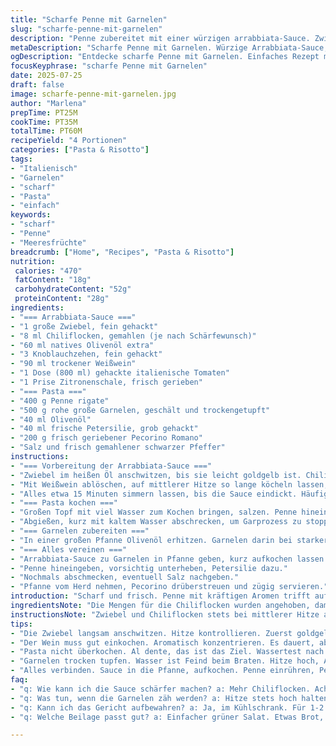 ```yaml
---
title: "Scharfe Penne mit Garnelen"
slug: "scharfe-penne-mit-garnelen"
description: "Penne zubereitet mit einer würzigen arrabbiata-Sauce. Zwiebeln goldbraun gebraten mit Chiliflocken. Knoblauch kurz mit angeschwitzt. Weißwein zum Ablöschen. Dosen-Tomaten grob zerdrückt und eingekocht. Nur wenige Minuten. Nudeln al dente im gesalzenen Wasser gekocht. Riesengarnelen scharf angebraten im Olivenöl. Alles zusammen in der Pfanne vereint, mit frischer Petersilie und Parmesan bestreut. Leicht abgeänderte Mengen für intensiveren Geschmack. Eine Prise Zitronenschale ergänzt die Schärfe. Knackige Textur, Zitrusnote. "
metaDescription: "Scharfe Penne mit Garnelen. Würzige Arrabbiata-Sauce, frische Zutaten. Ideal für Meeresfrüchte-Liebhaber. Intensiv und schmackhaft."
ogDescription: "Entdecke scharfe Penne mit Garnelen. Einfaches Rezept mit kräftigen Aromen. Perfekte Kombination aus Meer und Schärfe."
focusKeyphrase: "scharfe Penne mit Garnelen"
date: 2025-07-25
draft: false
image: scharfe-penne-mit-garnelen.jpg
author: "Marlena"
prepTime: PT25M
cookTime: PT35M
totalTime: PT60M
recipeYield: "4 Portionen"
categories: ["Pasta & Risotto"]
tags:
- "Italienisch"
- "Garnelen"
- "scharf"
- "Pasta"
- "einfach"
keywords:
- "scharf"
- "Penne"
- "Meeresfrüchte"
breadcrumb: ["Home", "Recipes", "Pasta & Risotto"]
nutrition: 
 calories: "470"
 fatContent: "18g"
 carbohydrateContent: "52g"
 proteinContent: "28g"
ingredients:
- "=== Arrabbiata-Sauce ==="
- "1 große Zwiebel, fein gehackt"
- "8 ml Chiliflocken, gemahlen (je nach Schärfewunsch)"
- "60 ml natives Olivenöl extra"
- "3 Knoblauchzehen, fein gehackt"
- "90 ml trockener Weißwein"
- "1 Dose (800 ml) gehackte italienische Tomaten"
- "1 Prise Zitronenschale, frisch gerieben"
- "=== Pasta ==="
- "400 g Penne rigate"
- "500 g rohe große Garnelen, geschält und trockengetupft"
- "40 ml Olivenöl"
- "40 ml frische Petersilie, grob gehackt"
- "200 g frisch geriebener Pecorino Romano"
- "Salz und frisch gemahlener schwarzer Pfeffer"
instructions:
- "=== Vorbereitung der Arrabbiata-Sauce ==="
- "Zwiebel im heißen Öl anschwitzen, bis sie leicht goldgelb ist. Chiliflocken zugeben, kurz mitrösten. Mit Salz und Pfeffer würzen. Knoblauch unterrühren, nur 30 Sekunden braten, sonst bitter."
- "Mit Weißwein ablöschen, auf mittlerer Hitze so lange köcheln lassen, bis der Wein zur Hälfte verdampft ist. Dose Tomaten hinzufügen, mit Zitronenschale bestreuen."
- "Alles etwa 15 Minuten simmern lassen, bis die Sauce eindickt. Häufig umrühren, dann noch Pfeffer und Salz abschmecken."
- "=== Pasta kochen ==="
- "Großen Topf mit viel Wasser zum Kochen bringen, salzen. Penne hineingeben und bis kurz vor al dente kochen, etwa 11 Minuten."
- "Abgießen, kurz mit kaltem Wasser abschrecken, um Garprozess zu stoppen. Leicht mit etwas Olivenöl vermengen. Beiseite stellen."
- "=== Garnelen zubereiten ==="
- "In einer großen Pfanne Olivenöl erhitzen. Garnelen darin bei starker Hitze 2-3 Minuten pro Seite anbraten, bis sie rosa und leicht gebräunt sind. Würzen mit Salz und Pfeffer."
- "=== Alles vereinen ==="
- "Arrabbiata-Sauce zu Garnelen in Pfanne geben, kurz aufkochen lassen."
- "Penne hineingeben, vorsichtig unterheben, Petersilie dazu."
- "Nochmals abschmecken, eventuell Salz nachgeben."
- "Pfanne vom Herd nehmen, Pecorino drüberstreuen und zügig servieren."
introduction: "Scharf und frisch. Penne mit kräftigen Aromen trifft auf Garnelen. Köcheln, braten, kurz nur. Zwiebeln weich, Knoblauch zart. Der Wein dampft, Tomaten konzentriert. Zitronenschale setzt neue Akzente. Nudeln nicht zu weich, Biss bleibt. Garnelen saftig und warm. Alles vermischt, Petersilie darüber. Pecorino auf die Pasta regnen. Schnell, intensiv, kein Schnickschnack. Macht satt, belebt. Fast zu simpel, fast zu gut. Ein Gericht, bei dem jede Zutat zählt, nichts versteckt. Von der Pfanne auf den Teller. Auf den Punkt gewürzt, nicht überladen. Scharf, aber nicht rau. Leicht zitronig. Ideal für Freunde von Meer und Schärfe."
ingredientsNote: "Die Mengen für die Chiliflocken wurden angehoben, damit die Sauce eine intensivere Schärfe bekommt. Olivenöl wurde in der Sauce und beim Braten der Garnelen etwas erhöht, um Aroma und Textur zu verbessern. Zusätzlich wurde Pecorino Romano statt Parmesan verwendet; der bringt eine etwas salzigere, kräftigere Note und passt perfekt zur Frische der Tomaten. Die Zugabe von Zitronenschale bringt fruchtige Frische, die die Schärfe ausgleicht. Die Garnelen sollten unbedingt trockengetupft sein, damit sie beim Braten nicht zu sehr Wasser abgeben und schön kross werden. Die Pasta wird leicht mit Öl benetzt, damit sie nicht verklebt, das ist wichtig, bevor sie zur Sauce kommt."
instructionsNote: "Zwiebel und Chiliflocken stets bei mittlerer Hitze anbraten, damit die Schärfe sich gut entwickelt ohne zu verbrennen. Knoblauch nie zu lange mitgaren, sonst wird er bitter. Der Weißwein soll gut einkochen, damit sein Aroma konzentriert bleibt, das kann auch etwas länger dauern. Beim Kochen der Penne darauf achten, dass sie noch leicht bissfest sind, sonst wird das Gericht matschig. Garnelen müssen bei starker Hitze in kurzer Zeit gebraten werden, damit sie saftig bleiben. Sauce und Garnelen nach dem Zusammenführen nochmal stark erhitzen, aber nicht lange, sonst werden die Garnelen zäh. Petersilie immer zuletzt frisch zugeben, um ihr Aroma zu erhalten. Pecorino erst kurz vor dem Servieren, damit er schmilzt und verleiht cremige Würze."
tips:
- "Die Zwiebel langsam anschwitzen. Hitze kontrollieren. Zuerst goldgelb, dann Chiliflocken zugeben. Umrühren, dann Knoblauch hinein. Kurz, nur 30 Sekunden. Nicht zu lange garen, sonst wird es bitter."
- "Der Wein muss gut einkochen. Aromatisch konzentrieren. Es dauert, aber lohnt sich. Die Tomaten dann einmischen. Zitronenschale bringt Zing. Ein geheimnisvoller Hauch von Frische."
- "Pasta nicht überkochen. Al dente, das ist das Ziel. Wassertest nach etwa 10 Minuten. Abgießen. Kaltes Wasser, um die Garung zu stoppen. Kurz mit Öl vermengen. Verklumpen verhindern."
- "Garnelen trocken tupfen. Wasser ist Feind beim Braten. Hitze hoch, Alumium oder andere große Pfanne nutzen. Kurz braten, 2-3 Minuten pro Seite. Salzen und pfeffern."
- "Alles verbinden. Sauce in die Pfanne, aufkochen. Penne einrühren, Petersilie trickle. Abschmecken, vielleicht mehr Salz nötig. Pecorino drüber streuen, kein Versäumnis."
faq:
- "q: Wie kann ich die Sauce schärfer machen? a: Mehr Chiliflocken. Achte darauf, nicht zu viel, dann verliert sich die Balance. Regionaler Pfeffer auch eine Möglichkeit."
- "q: Was tun, wenn die Garnelen zäh werden? a: Hitze stets hoch halten. Schnell braten und gleich servieren. Braune Farbentwicklung ist wichtig. Perfekt wird es nicht immer."
- "q: Kann ich das Gericht aufbewahren? a: Ja, im Kühlschrank. Für 1-2 Tage, aber dann nochmal aufwärmen. Garnelen verlieren Geschmack. Daraus vielleicht eine Suppe machen."
- "q: Welche Beilage passt gut? a: Einfacher grüner Salat. Etwas Brot, vielleicht Ciabatta. Leicht geröstet für zusätzlichen Biss. Dazu kann Olivenöl helfen."

---
```

